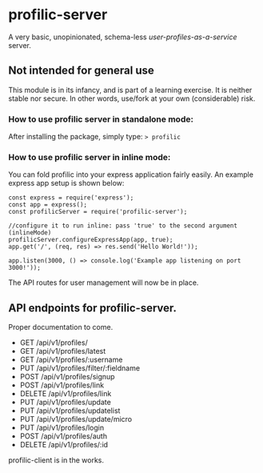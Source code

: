 # profilic-server
A very basic, unopinionated, schema-less _user-profiles-as-a-service_ server.

## Not intended for general use
This module is in its infancy, and is part of a learning exercise. It is neither stable nor secure. In other words, use/fork at your own (considerable) risk.

### How to use profilic server in standalone mode:
After installing the package, simply type:
```> profilic```

### How to use profilic server in inline mode:
You can fold profilic into your express application fairly easily. An example express app setup is shown below:
```
const express = require('express');
const app = express();
const profilicServer = require('profilic-server'); 

//configure it to run inline: pass 'true' to the second argument (inlineMode)
profilicServer.configureExpressApp(app, true);
app.get('/', (req, res) => res.send('Hello World!'));

app.listen(3000, () => console.log('Example app listening on port 3000!'));
```

The API routes for user management will now be in place.

## API endpoints for profilic-server.
Proper documentation to come.

- GET /api/v1/profiles/
- GET /api/v1/profiles/latest
- GET /api/v1/profiles/:username
- PUT /api/v1/profiles/filter/:fieldname
- POST /api/v1/profiles/signup
- POST /api/v1/profiles/link
- DELETE /api/v1/profiles/link
- PUT /api/v1/profiles/update
- PUT /api/v1/profiles/updatelist
- PUT /api/v1/profiles/update/micro
- PUT /api/v1/profiles/login
- POST /api/v1/profiles/auth
- DELETE /api/v1/profiles/:id

profilic-client is in the works.